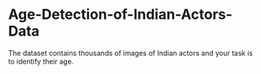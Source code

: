 # Age-Detection-of-Indian-Actors-Data
The dataset contains thousands of images of Indian actors and your task is to identify their age.
